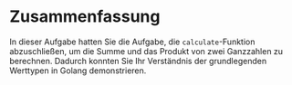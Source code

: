 # Zusammenfassung

In dieser Aufgabe hatten Sie die Aufgabe, die `calculate`-Funktion abzuschließen, um die Summe und das Produkt von zwei Ganzzahlen zu berechnen. Dadurch konnten Sie Ihr Verständnis der grundlegenden Werttypen in Golang demonstrieren.
